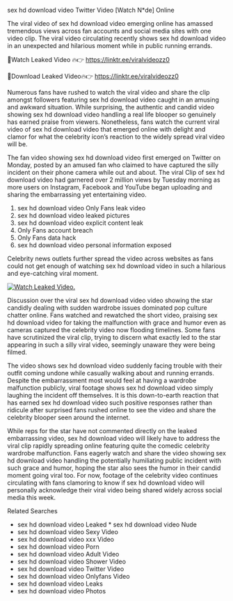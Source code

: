 ﻿sex hd download video Twitter Video [Watch N*de] Online

The viral video of ﻿sex hd download video emerging online has amassed tremendous views across fan accounts and social media sites with one video clip. The viral video circulating recently shows ﻿sex hd download video in an unexpected and hilarious moment while in public running errands. 

🔴Watch Leaked Video 🔥👉  https://linktr.ee/viralvideozz0 

🔴Download Leaked Video🔥👉  https://linktr.ee/viralvideozz0 

Numerous fans have rushed to watch the viral video and share the clip amongst followers featuring ﻿sex hd download video caught in an amusing and awkward situation. While surprising, the authentic and candid video showing ﻿sex hd download video handling a real life blooper so genuinely has earned praise from viewers. Nonetheless, fans watch the current viral video of ﻿sex hd download video that emerged online with delight and clamor for what the celebrity icon’s reaction to the widely spread viral video will be.

The fan video showing ﻿sex hd download video first emerged on Twitter on Monday, posted by an amused fan who claimed to have captured the silly incident on their phone camera while out and about. The viral Clip of ﻿sex hd download video had garnered over 2 million views by Tuesday morning as more users on Instagram, Facebook and YouTube began uploading and sharing the embarrassing yet entertaining video. 

1. ﻿sex hd download video Only Fans leak video
2. ﻿sex hd download video leaked pictures
3. ﻿sex hd download video explicit content leak
4. Only Fans account breach
5. Only Fans data hack
6. ﻿sex hd download video personal information exposed

Celebrity news outlets further spread the video across websites as fans could not get enough of watching ﻿sex hd download video in such a hilarious and eye-catching viral moment. 

[![Watch Leaked Video.](https://miro.medium.com/v2/resize:fit:828/format:webp/1*cilzJN44JGOrTw9NJCrNHA.gif "Watch Leaked Video")](https://linktr.ee/viralvideozz0)

Discussion over the viral ﻿sex hd download video video showing the star candidly dealing with sudden wardrobe issues dominated pop culture chatter online. Fans watched and rewatched the short video, praising ﻿sex hd download video for taking the malfunction with grace and humor even as cameras captured the celebrity video now flooding timelines. Some fans have scrutinized the viral clip, trying to discern what exactly led to the star appearing in such a silly viral video, seemingly unaware they were being filmed.

The video shows ﻿sex hd download video suddenly facing trouble with their outfit coming undone while casually walking about and running errands. Despite the embarrassment most would feel at having a wardrobe malfunction publicly, viral footage shows ﻿sex hd download video simply laughing the incident off themselves. It is this down-to-earth reaction that has earned ﻿sex hd download video such positive responses rather than ridicule after surprised fans rushed online to see the video and share the celebrity blooper seen around the internet.  

While reps for the star have not commented directly on the leaked embarrassing video, ﻿sex hd download video will likely have to address the viral clip rapidly spreading online featuring quite the comedic celebrity wardrobe malfunction. Fans eagerly watch and share the video showing ﻿sex hd download video handling the potentially humiliating public incident with such grace and humor, hoping the star also sees the humor in their candid moment going viral too. For now, footage of the celebrity video continues circulating with fans clamoring to know if ﻿sex hd download video will personally acknowledge their viral video being shared widely across social media this week.

Related Searches
* ﻿sex hd download video Leaked
﻿* sex hd download video Nude
* ﻿sex hd download video Sexy Video
* ﻿sex hd download video xxx Video
* ﻿sex hd download video Porn
* ﻿sex hd download video Adult Video
* ﻿sex hd download video Shower Video
* ﻿sex hd download video Twitter Video
* ﻿sex hd download video Onlyfans Video
* ﻿sex hd download video Leaks
* ﻿sex hd download video Photos